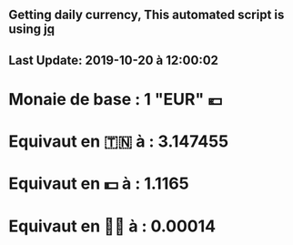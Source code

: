 ## Getting daily currency, This automated script is using [jq](https://stedolan.github.io/jq/)
## Last Update:  2019-10-20 à 12:00:02
 # Monaie de base : 1 "EUR" 💶 
 # Equivaut en 🇹🇳 à :  3.147455 
 # Equivaut en 💵 à : 1.1165
 # Equivaut en 🐱‍💻 à :  0.00014
